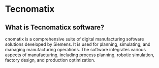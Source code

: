 # Tecnomatix
## What is Tecnomaticx software?
cnomatix is a comprehensive suite of digital manufacturing software solutions developed by Siemens. It is used for planning, simulating, and managing manufacturing operations. The software integrates various aspects of manufacturing, including process planning, robotic simulation, factory design, and production optimization.
